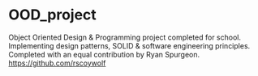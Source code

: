 # OOD_project
Object Oriented Design &amp; Programming project completed for school. Implementing design patterns, SOLID &amp; software engineering principles.
Completed with an equal contribution by Ryan Spurgeon. https://github.com/rscoywolf
